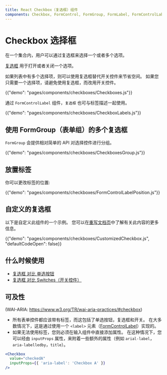 ```yaml
---
title: React Checkbox（复选框）组件
components: Checkbox, FormControl, FormGroup, FormLabel, FormControlLabel
---
```


# Checkbox 选择框

<p class="description">在一个集合内，用户可以通过复选框来选择一个或者多个选项。</p>

[复选框](https://material.io/design/components/selection-controls.html#checkboxes) 用于打开或者关闭一个选项。

如果列表中有多个选择项，则可以使用复选框替代开关控件来节省空间。 如果您只需要一个选择项，请避免使用复选框，而改用开关控件。

{{"demo": "pages/components/checkboxes/Checkboxes.js"}}

通过 `FormControlLabel` 组件，`复选框` 也可与标签描述一起使用。

{{"demo": "pages/components/checkboxes/CheckboxLabels.js"}}

## 使用 FormGroup（表单组）的多个复选框

`FormGroup` 会提供相对简单的 API 对选择控件进行分组。

{{"demo": "pages/components/checkboxes/CheckboxesGroup.js"}}

## 放置标签

你可以更改标签的位置:

{{"demo": "pages/components/checkboxes/FormControlLabelPosition.js"}}

## 自定义的复选框

以下是自定义此组件的一个示例。 您可以在[重写文档页](/customization/components/)中了解有关此内容的更多信息。

{{"demo": "pages/components/checkboxes/CustomizedCheckbox.js", "defaultCodeOpen": false}}

## 什么时候使用

- [复选框 对比 单选按钮](https://www.nngroup.com/articles/checkboxes-vs-radio-buttons/)
- [复选框 对比 Switches（开关控件）](https://uxplanet.org/checkbox-vs-toggle-switch-7fc6e83f10b8)

## 可及性

(WAI-ARIA: https://www.w3.org/TR/wai-aria-practices/#checkbox)

- 所有表单控件都应该带有标签，而这包括了单选按钮，复选框和开关。 在大多数情况下，这是通过使用一个 `<label>` 元素（[FormControlLabel](/api/form-control-label/)）实现的。
- 如果无法使用标签，您则必须在输入组件中直接添加属性。 在这种情况下，您可以经由 `inputProps` 属性，来附着一些额外的属性（例如 `arial-label`，`aria-labelledby`，`title`）。

```jsx
<Checkbox
  value="checkedA"
  inputProps={{ 'aria-label': 'Checkbox A' }}
/>
```